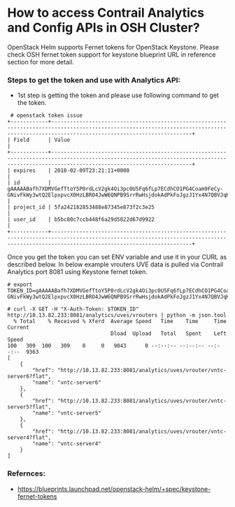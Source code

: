 # How to access Contrail Analytics and Config APIs in OSH Cluster?


OpenStack Helm supports Fernet tokens for OpenStack Keystone. Please check OSH fernet token support for keystone blueprint URL in reference section for more detail.

### Steps to get the token and use with Analytics API:

* 1st step is getting the token and please use following command to get the token.


```
 # openstack token issue
+------------+-----------------------------------------------------------------------------------------------------------------------------------------------------------------------------------------+
| Field      | Value                                                                                                                                                                                   |
+------------+-----------------------------------------------------------------------------------------------------------------------------------------------------------------------------------------+
| expires    | 2018-02-09T23:21:11+0000                                                                                                                                                                |
| id         | gAAAAABafh7XDMVGefTtoY5P0rdLcV2gk4Oi3pc0U5Fq6fLp7ECdhCO1PG4Coam9FeCy-GNivFkWy3wtQ2ElpxpvcX0HzLBRO4JwW6QNPB9SrrRwHsjdokAdPkFoJgzJ1Yx4N7QBVJqKcBuUWIuUf5bvnJzhegWrRp5J9rnJzPYvF9wI4467kVY |
| project_id | 5fa242182853488e87345e873f2c3e25                                                                                                                                                        |
| user_id    | b5bc80c7ccb448f6a29d5822d67d9922                                                                                                                                                        |
+------------+-----------------------------------------------------------------------------------------------------------------------------------------------------------------------------------------+
````
Once you get the token you can set ENV variable and use it in your CURL as described below. In below example vrouters UVE data is pulled via Contrail Analytics port 8081 using Keystone fernet token.

```
# export TOKEN_ID=gAAAAABafh7XDMVGefTtoY5P0rdLcV2gk4Oi3pc0U5Fq6fLp7ECdhCO1PG4Coam9FeCy-GNivFkWy3wtQ2ElpxpvcX0HzLBRO4JwW6QNPB9SrrRwHsjdokAdPkFoJgzJ1Yx4N7QBVJqKcBuUWIuUf5bvnJzhegWrRp5J9rnJzPYvF9wI4467kVY

# curl -X GET -H "X-Auth-Token: $TOKEN_ID" http://10.13.82.233:8081/analytics/uves/vrouters | python -m json.tool
  % Total    % Received % Xferd  Average Speed   Time    Time     Time  Current
                                 Dload  Upload   Total   Spent    Left  Speed
100   309  100   309    0     0   9043      0 --:--:-- --:--:-- --:--:--  9363
[
    {
        "href": "http://10.13.82.233:8081/analytics/uves/vrouter/vntc-server6?flat",
        "name": "vntc-server6"
    },
    {
        "href": "http://10.13.82.233:8081/analytics/uves/vrouter/vntc-server5?flat",
        "name": "vntc-server5"
    },
    {
        "href": "http://10.13.82.233:8081/analytics/uves/vrouter/vntc-server4?flat",
        "name": "vntc-server4"
    }
]
```

### Refernces:

* https://blueprints.launchpad.net/openstack-helm/+spec/keystone-fernet-tokens


